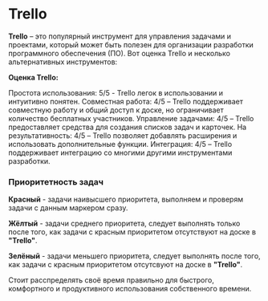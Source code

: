 # Trello
  **Trello** – это популярный инструмент для управления задачами и проектами, который может быть полезен для организации разработки программного обеспечения (ПО). Вот оценка Trello и несколько альтернативных инструментов:

 **Оценка Trello:**

Простота использования: 5/5 - Trello легок в использовании и интуитивно понятен.
Совместная работа: 4/5 – Trello поддерживает совместную работу и общий доступ к доске, но ограничивает количество бесплатных участников.
Управление задачами: 4/5 – Trello предоставляет средства для создания списков задач и карточек.
На результативность: 4/5 – Trello позволяет добавлять расширения и использовать дополнительные функции.
Интеграция: 4/5 – Trello поддерживает интеграцию со многими другими инструментами разработки.

### Приоритетность задач

 **Красный** - задачи наивысшего приоритета, выполняем и проверям задачи с данным маркером сразу.
 
 **Жёлтый** - задачи среднего приоритета, следует выполнять только после того, как задачи с красным приоритетом отсутствуют на доске в **"Trello"**.
 
 **Зелёный** - задачи меньшего приоритета, следует выполнять после того, как задачи с красным приоритетом отсутсвуют на доске в **"Trello"**.

Стоит расспределять своё время правильно для быстрого, комфортного и продуктивного использования собственного времени.
